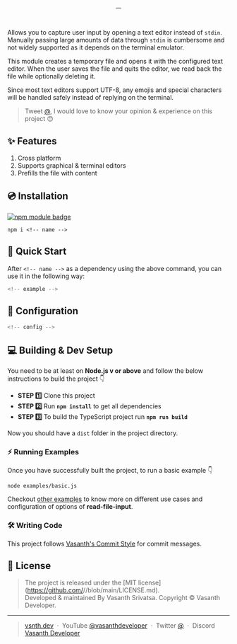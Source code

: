 <h1 align="center">
    <code><!-- name --></code>
</h1>
<p align="center"><strong><!-- description --></strong></p>
<p align="center">
    <a target="_blank" rel="noopener" href="https://www.npmjs.com/package/<!-- name -->">
        <img src="https://img.shields.io/npm/v/<!-- name -->.svg?style=flat-square" alt="">
    </a>
    <a target="_blank" rel="noopener" href="https://www.npmjs.com/package/<!-- name -->?activeTab=versions">
        <img src="https://img.shields.io/npm/dm/<!-- name -->.svg?style=flat-square" alt="">
    </a>
    <a href="https://github.com/<!-- username -->/<!-- name -->/issues">
        <img src="https://img.shields.io/github/issues/<!-- username -->/<!-- name -->.svg?style=flat-square" alt="">
    </a>
    <a href="https://github.com/<!-- username -->/<!-- name -->/commits/main">
        <img src="https://img.shields.io/github/last-commit/<!-- username -->/<!-- name -->.svg?style=flat-square"
            alt="">
    </a>
</p>
<br>

Allows you to capture user input by opening a text editor instead of `stdin`. Manually passing large amounts of data through `stdin` is cumbersome and not widely supported as it depends on the terminal emulator.

This module creates a temporary file and opens it with the configured text editor. When the user saves the file and quits the editor, we read back the file while optionally deleting it.

Since most text editors support UTF-8, any emojis and special characters will be handled safely instead of replying on the terminal.

> Tweet <a target="_blank" rel="noopener" href="https://vas.cx/twitter">@<!-- username --></a>, I would love to know your opinion & experience on this project 😍

## ✨ Features

1. Cross platform
2. Supports graphical & terminal editors
3. Prefills the file with content

## 💿 Installation

<a href="https://www.npmjs.com/package/<!-- name -->"><img src="https://nodei.co/npm/<!-- name -->.png?downloads=true&downloadRank=true&stars=true" alt="npm module badge"></a>
```
npm i <!-- name -->
```

## 🚀 Quick Start

After `<!-- name -->` as a dependency using the above command, you can use it in the following way:

```javascript
<!-- example -->
```

## 🧪 Configuration

```typescript
<!-- config -->
```

## 💻 Building & Dev Setup

You need to be at least on **Node.js v<!-- nodeVersion --> or above** and follow the below instructions to build the project 👇

- **STEP 1️⃣**  Clone this project
- **STEP 2️⃣**  Run **`npm install`** to get all dependencies
- **STEP 3️⃣**  To build the TypeScript project run **`npm run build`**

Now you should have a `dist` folder in the project directory.

### ⚡ Running Examples

Once you have successfully built the project, to run a basic example 👇

```
node examples/basic.js
```

Checkout [other examples](https://github.com/vsnthdev/read-file-input/tree/main/examples) to know more on different use cases and configuration of options of **read-file-input**.

### 🛠️ Writing Code

This project follows [Vasanth's Commit Style](https://vas.cx/commits) for commit messages.

<!-- footer -->

## 📰 License
> The **<!-- name -->** project is released under the [MIT license](https://github.com/<!-- username -->/<!-- name -->/blob/main/LICENSE.md). <br> Developed &amp; maintained By Vasanth Srivatsa. Copyright <!-- year--> © Vasanth Developer.
<hr>

> <a href="https://vsnth.dev" target="_blank" rel="noopener">vsnth.dev</a> &nbsp;&middot;&nbsp;
> YouTube <a href="https://vas.cx/videos" target="_blank" rel="noopener">@vasanthdeveloper</a> &nbsp;&middot;&nbsp;
> Twitter <a href="https://vas.cx/twitter" target="_blank" rel="noopener">@<!-- username --></a> &nbsp;&middot;&nbsp;
> Discord <a href="https://vas.cx/discord" target="_blank" rel="noopener">Vasanth Developer</a>
